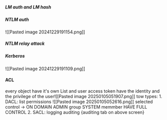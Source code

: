 ##### LM auth and LM hash
##### NTLM auth 
![[Pasted image 20241229191154.png]]

##### NTLM relay attack
##### Kerberos
![[Pasted image 20241229191109.png]]


#### ACL
every object have it's own List and user access token have the identity and the privilege of the user![[Pasted image 20250105051907.png]]
tow types:
	1. DACL: list permissions ![[Pasted image 20250105052616.png]]
	   selected control -> ON DOMAIN ADMIN group SYSTEM memmber HAVE FULL CONTROL
	2. SACL: logging auditing  {auditing tab on above screen}